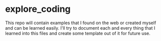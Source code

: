 # explore_coding
This repo will contain examples that I found on the web or created myself and can be learned easily. I'll try to document each and every thing that I learned into this files and create some template out of it for future use.

